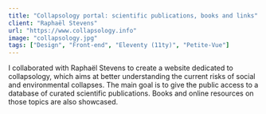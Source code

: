 ```yaml
---
title: "Collapsology portal: scientific publications, books and links"
client: "Raphaël Stevens"
url: "https://www.collapsology.info"
image: "collapsology.jpg"
tags: ["Design", "Front-end", "Eleventy (11ty)", "Petite-Vue"]
---
```


I collaborated with Raphaël Stevens to create a website dedicated to collapsology, which aims at better understanding the current risks of social and environmental collapses. The main goal is to give the public access to a database of curated scientific publications. Books and online resources on those topics are also showcased.
